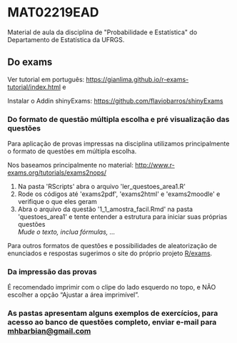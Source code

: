 # MAT02219EAD
Material de aula da disciplina de "Probabilidade e Estatística" do Departamento de Estatística da UFRGS.

## Do exams
Ver tutorial em português: https://gianlima.github.io/r-exams-tutorial/index.html e

Instalar o Addin shinyExams: https://github.com/flaviobarros/shinyExams

### Do formato de questão múltipla escolha e pré visualização das questões
Para aplicação de provas impressas na disciplina utilizamos principalmente o formato de questões em múltipla escolha.  

Nos baseamos principalmente no material: http://www.r-exams.org/tutorials/exams2nops/  

1. Na pasta 'RScripts' abra o arquivo 'ler_questoes_area1.R'  
2. Rode os códigos até 'exams2pdf', 'exams2html' e 'exams2moodle' e verifique o que eles geram  
3. Abra o arquivo da questão '1_1_amostra_facil.Rmd' na pasta 'questoes_area1' e tente entender a estrutura para iniciar suas próprias questões  
*Mude o texto, inclua fórmulas, ...*

Para outros formatos de questões e possibilidades de aleatorização de enunciados 
e respostas sugerimos o site do próprio projeto [R/exams](http://www.r-exams.org/).


### Da impressão das provas
É recomendado imprimir com o clipe do lado esquerdo no topo, e NÃO escolher a opção “Ajustar a área imprimível”.

### As pastas apresentam alguns exemplos de exercícios, para acesso ao banco de questões completo, enviar e-mail para mhbarbian@gmail.com